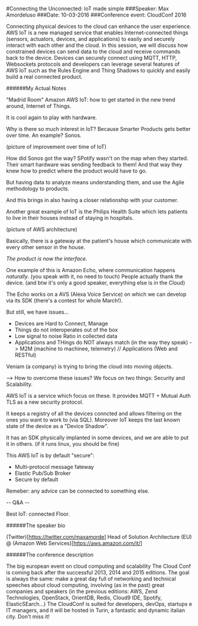 #Connecting the Unconnected: IoT made simple
###Speaker: Max Amordeluso
###Date: 10-03-2016
###Conference event: CloudConf 2016

Connecting physical devices to the cloud can enhance the user experience. AWS IoT is a new managed service that enables Internet-connected things (sensors, actuators, devices, and applications) to easily and securely interact with each other and the cloud.
In this session, we will discuss how constrained devices can send data to the cloud and receive commands back to the device. Devices can securely connect using MQTT, HTTP, Websockets protocols  and developers can leverage several features of AWS IoT such as the Rules Engine and Thing Shadows to quickly and easily build a real connected product.

######My Actual Notes

"Madrid Room"
Amazon AWS IoT: how to get started in the new trend around, Internet of Things.

It is cool again to play with hardware.

Why is there so much interest in IoT? Because Smarter Products gets better over time. An example? Sonos.

(picture of improvement over time of IoT)

How did Sonos got the way? SPotify wasn't on the map when they started. Their smart hardware was sending feedback to them!
And that way they knew how to predict where the product would have to go.

But having data to analyze means understanding them, and use the Agile methodology to products.

And this brings in also having a closer relationship with your customer.

Another great example of IoT is the Philips Health Suite which lets patients to live in their houses instead of staying in hospitals.

(picture of AWS architecture)

Basically, there is a gateway at the patient's house which communicate with every other sensor in the house.

_*The product is now the interface.*_

One example of this is Amazon Echo, where communication happens *naturally*. (you speak with it, no need to touch)
People actually thank the device. (and btw it's only a good speaker, everything else is in the Cloud)

The Echo works on a AVS (Alexa Voice Service) on which we can develop via its SDK (there's a contest for whole March!).

But still, we have issues...
- Devices are Hard to Connect, Manage
- Things do not interoperates out of the box
- Low signal to noise Ratio in collected data
- Applications and THings do NOT always match (in the way they speak) -> M2M (machine to machinee, telemetry) // Applications (Web and RESTful)


Veniam (a company) is trying to bring the cloud into moving objects.

--> How to overcome these issues?
We focus on two things: Security and Scalability.

AWS IoT is a service which focus on these.
It provides MQTT + Mutual Auth TLS as a new security protocol.

It keeps a registry of all the devices conncted and allows filtering on the ones you want to work to (via SQL).
Moreover IoT keeps the last known state of the device as a "Device Shadow".

It has an SDK physically implanted in some devices, and we are able to put it in others. (if it runs linux, you should be fine)

This AWS IoT is by default "secure":
- Multi-protocol message fateway
- Elastic Pub/Sub Broker
- Secure by default

Remeber: any advice can be connected to something else.

-- Q&A --

Best IoT: connected Floor.

######The speaker bio

(Twitter)[https://twitter.com/maxamorde]
Head of Solution Architecture (EU) @ (Amazon Web Services)[https://aws.amazon.com/it/]

######The conference description

The big european event on cloud computing and scalability
The Cloud Conf is coming back after the successful 2013, 2014 and 2015 editions.
The goal is always the same: make a great day full of networking and technical speeches about cloud computing, involving (as in the past) great companies and speakers (in the previous editions: AWS, Zend Technologies, OpenStack, OrientDB, Redis, Cloud9 IDE, Spotify, ElasticSEarch...)
The CloudConf is suited for developers, devOps, startups e IT managers, and it will be hosted in Turin, a fantastic and dynamic italian city. Don't miss it!